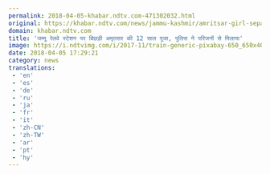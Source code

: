 ```yaml
---
permalink: 2018-04-05-khabar.ndtv.com-471302032.html
original: https://khabar.ndtv.com/news/jammu-kashmir/amritsar-girl-separated-from-kin-at-jammu-station-restored-to-parents-1833468
domain: khabar.ndtv.com
title: 'जम्मू रेलवे स्टेशन पर बिछड़ी अमृतसर की 12 साल पूजा, पुलिस ने परिजनों से मिलाया'
image: https://i.ndtvimg.com/i/2017-11/train-generic-pixabay-650_650x400_71511344700.jpg
date: 2018-04-05 17:29:21
category: news
translations: 
 - 'en'
 - 'es'
 - 'de'
 - 'ru'
 - 'ja'
 - 'fr'
 - 'it'
 - 'zh-CN'
 - 'zh-TW'
 - 'ar'
 - 'pt'
 - 'hy'
---
```


